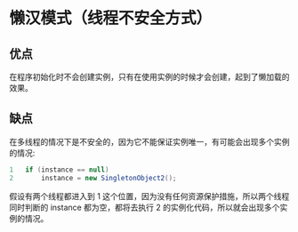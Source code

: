 # 懒汉模式（线程不安全方式）

## 优点

在程序初始化时不会创建实例，只有在使用实例的时候才会创建，起到了懒加载的效果。

## 缺点

在多线程的情况下是不安全的，因为它不能保证实例唯一，有可能会出现多个实例的情况:

```java
1   if (instance == null)
2       instance = new SingletonObject2();
```

假设有两个线程都进入到 1 这个位置，因为没有任何资源保护措施，所以两个线程同时判断的 instance 都为空，都将去执行 2 的实例化代码，所以就会出现多个实例的情况。
